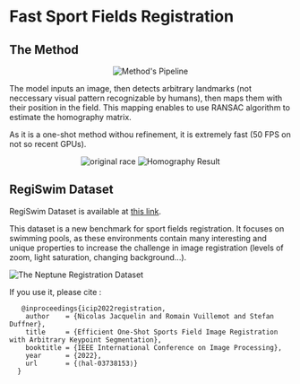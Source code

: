 # Fast Sport Fields Registration

## The Method

<p align="center">
  <img src="/images/pipeline.png" alt="Method's Pipeline" />
</p>

The model inputs an image, then detects arbitrary landmarks (not neccessary visual pattern recognizable by humans), then maps them with their position in the field. This mapping enables to use RANSAC algorithm to estimate the homography matrix.

As it is a one-shot method withou refinement, it is extremely fast (50 FPS on not so recent GPUs).

<p align="center">
  <img src="/images/race.gif" alt="original race">
  <img src="/images/homography.gif" alt="Homography Result" />
</p>


## RegiSwim Dataset
RegiSwim Dataset is available at [this link](https://drive.google.com/drive/u/0/folders/18BjEKYf5T2HYWi5k_rpXSmLtY92_md2g).



This dataset is a new benchmark for sport fields registration. It focuses on swimming pools, as these environments contain many interesting and unique properties to increase the challenge in image registration (levels of zoom, light saturation, changing background...).

![The Neptune Registration Dataset](/images/dataset.png)

 If you use it, please cite :
 
       @inproceedings{icip2022registration,
        author    = {Nicolas Jacquelin and Romain Vuillemot and Stefan Duffner},
        title     = {Efficient One-Shot Sports Field Image Registration with Arbitrary Keypoint Segmentation},
        booktitle = {IEEE International Conference on Image Processing},
        year      = {2022},
        url       = {⟨hal-03738153⟩}
      }
